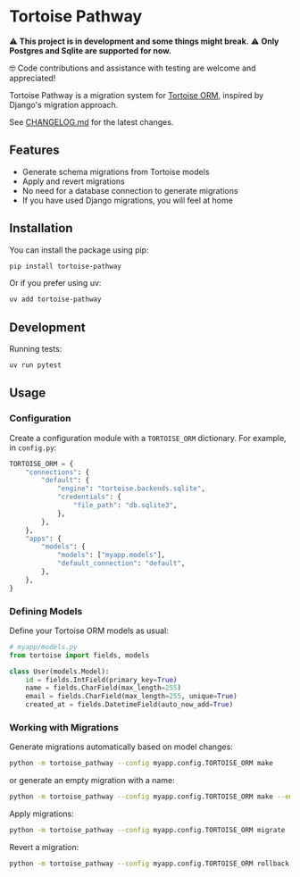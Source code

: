 # Tortoise Pathway

⚠️ **This project is in development and some things might break.**
⚠️ **Only Postgres and Sqlite are supported for now.**

🤓 Code contributions and assistance with testing are welcome and appreciated!

Tortoise Pathway is a migration system for [Tortoise ORM](https://github.com/tortoise/tortoise-orm/), inspired by Django's migration approach.

See [CHANGELOG.md](CHANGELOG.md) for the latest changes.

## Features

- Generate schema migrations from Tortoise models
- Apply and revert migrations
- No need for a database connection to generate migrations
- If you have used Django migrations, you will feel at home

## Installation

You can install the package using pip:

```bash
pip install tortoise-pathway
```

Or if you prefer using uv:

```bash
uv add tortoise-pathway
```

## Development

Running tests:
```bash
uv run pytest
```

## Usage

### Configuration

Create a configuration module with a `TORTOISE_ORM` dictionary. For example, in `config.py`:

```python
TORTOISE_ORM = {
    "connections": {
        "default": {
            "engine": "tortoise.backends.sqlite",
            "credentials": {
                "file_path": "db.sqlite3",
            },
        },
    },
    "apps": {
        "models": {
            "models": ["myapp.models"],
            "default_connection": "default",
        },
    },
}
```

### Defining Models

Define your Tortoise ORM models as usual:

```python
# myapp/models.py
from tortoise import fields, models

class User(models.Model):
    id = fields.IntField(primary_key=True)
    name = fields.CharField(max_length=255)
    email = fields.CharField(max_length=255, unique=True)
    created_at = fields.DatetimeField(auto_now_add=True)
```

### Working with Migrations

Generate migrations automatically based on model changes:
```bash
python -m tortoise_pathway --config myapp.config.TORTOISE_ORM make
```

or generate an empty migration with a name:
```bash
python -m tortoise_pathway --config myapp.config.TORTOISE_ORM make --empty --name "add_email_field"
```

Apply migrations:
```bash
python -m tortoise_pathway --config myapp.config.TORTOISE_ORM migrate
```

Revert a migration:
```bash
python -m tortoise_pathway --config myapp.config.TORTOISE_ORM rollback --migration <migration_name>
```
